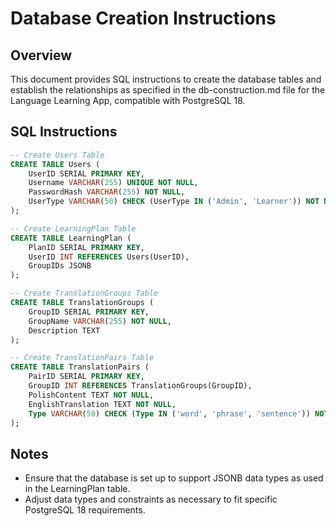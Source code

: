 # Database Creation Instructions

## Overview
This document provides SQL instructions to create the database tables and establish the relationships as specified in the db-construction.md file for the Language Learning App, compatible with PostgreSQL 18.

## SQL Instructions

```sql
-- Create Users Table
CREATE TABLE Users (
    UserID SERIAL PRIMARY KEY,
    Username VARCHAR(255) UNIQUE NOT NULL,
    PasswordHash VARCHAR(255) NOT NULL,
    UserType VARCHAR(50) CHECK (UserType IN ('Admin', 'Learner')) NOT NULL
);

-- Create LearningPlan Table
CREATE TABLE LearningPlan (
    PlanID SERIAL PRIMARY KEY,
    UserID INT REFERENCES Users(UserID),
    GroupIDs JSONB
);

-- Create TranslationGroups Table
CREATE TABLE TranslationGroups (
    GroupID SERIAL PRIMARY KEY,
    GroupName VARCHAR(255) NOT NULL,
    Description TEXT
);

-- Create TranslationPairs Table
CREATE TABLE TranslationPairs (
    PairID SERIAL PRIMARY KEY,
    GroupID INT REFERENCES TranslationGroups(GroupID),
    PolishContent TEXT NOT NULL,
    EnglishTranslation TEXT NOT NULL,
    Type VARCHAR(50) CHECK (Type IN ('word', 'phrase', 'sentence')) NOT NULL
);
```

## Notes
- Ensure that the database is set up to support JSONB data types as used in the LearningPlan table.
- Adjust data types and constraints as necessary to fit specific PostgreSQL 18 requirements.
